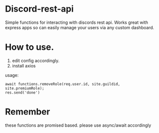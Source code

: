 # Discord-rest-api
Simple functions for interacting with discords rest api. Works great with express apps so can easily manage your users via any custom dashboard.

# How to use.

1) edit config accordingly.
2) install axios

usage:

```
await functions.removeRole(req.user.id, site.guildid, site.premiumRole);
res.send('done')
```

# Remember

these functions are promised based. please use async/await accordingly
